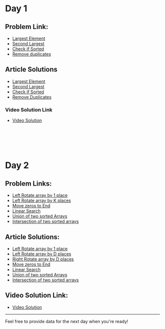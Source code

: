 # Day 1

## Problem Link:

- [Largest Element](https://bit.ly/3CuLIR3)
- [Second Largest](https://bit.ly/3GJie4l)
- [Check if Sorted](https://bit.ly/3XsgYIH)
- [Remove duplicates](https://bit.ly/3if2k8G)

## Article Solutions

- [Largest Element](https://takeuforward.org/data-structure/find-the-largest-element-in-an-array/)
- [Second Largest](https://takeuforward.org/data-structure/find-second-smallest-and-second-largest-element-in-an-array/)
- [Check if Sorted](https://takeuforward.org/data-structure/check-if-an-array-is-sorted/)
- [Remove Duplicates](https://takeuforward.org/data-structure/remove-duplicates-in-place-from-sorted-array/)

### Video Solution Link

- [Video Solution](https://www.youtube.com/watch?v=37E9ckMDdTk&list=PLgUwDviBIf0rENwdL0nEH0uGom9no0nyB)

<br/><br/><br/><br/>

##

# Day 2

## Problem Links:

- [Left Rotate array by 1 place](https://bit.ly/3ZeXGrO)
- [Left Rotate array by K places](http://bit.ly/3IQQdrt)
- [Move zeros to End](https://bit.ly/3XbsF6k)
- [Linear Search](https://bit.ly/3GmcVGJ)
- [Union of two sorted Arrays](https://bit.ly/3IpS7Rd)
- [Intersection of two sorted arrays](http://bit.ly/3KSSx3Z)

## Article Solutions:

- [Left Rotate array by 1 place](https://takeuforward.org/data-structure/left-rotate-the-array-by-one/)
- [Left Rotate array by D places](https://takeuforward.org/arrays/left-rotate-an-array-by-d-places/)
- [Right Rotate array by D places](https://takeuforward.org/arrays/right-rotate-an-array-by-d-places/)
- [Move zeros to End](https://takeuforward.org/data-structure/move-all-zeros-to-the-end-of-the-array/)
- [Linear Search](https://takeuforward.org/arrays/linear-search-algorithm/)
- [Union of two sorted Arrays](https://takeuforward.org/data-structure/union-of-two-sorted-arrays/)
- [Intersection of two sorted arrays](https://takeuforward.org/data-structure/intersection-of-two-sorted-arrays/)

## Video Solution Link:

- [Video Solution](https://www.youtube.com/watch?v=wvcQg43_V8U&list=PLgUwDviBIf0rENwdL0nEH0uGom9no0nyB&index=2)

---

Feel free to provide data for the next day when you're ready!
